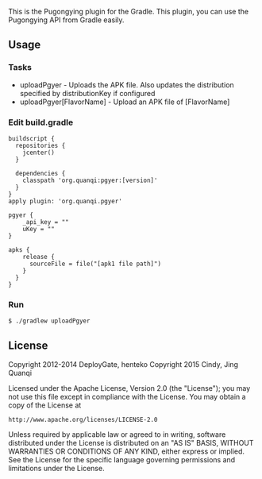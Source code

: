 This is the Pugongying plugin for the Gradle.
This plugin, you can use the Pugongying API from Gradle easily.


## Usage
### Tasks
* uploadPgyer              - Uploads the APK file. Also updates the distribution specified by distributionKey if configured
* uploadPgyer[FlavorName]  - Upload an APK file of [FlavorName]

### Edit build.gradle

```
buildscript {
  repositories {
    jcenter()
  }

  dependencies {
    classpath 'org.quanqi:pgyer:[version]'
  }
}
apply plugin: 'org.quanqi.pgyer'

pgyer {
    _api_key = ""
    uKey = ""
}

apks {
    release {
      sourceFile = file("[apk1 file path]")
    }
  }
}
```

### Run

```
$ ./gradlew uploadPgyer
```

## License
Copyright 2012-2014 DeployGate, henteko
Copyright 2015 Cindy, Jing Quanqi

Licensed under the Apache License, Version 2.0 (the "License"); you may not use this file except in compliance with the License. You may obtain a copy of the License at

```
http://www.apache.org/licenses/LICENSE-2.0
```
Unless required by applicable law or agreed to in writing, software distributed under the License is distributed on an "AS IS" BASIS, WITHOUT WARRANTIES OR CONDITIONS OF ANY KIND, either express or implied. See the License for the specific language governing permissions and limitations under the License.
